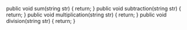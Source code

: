 public void sum(string str)
 {
 return;
 }
 public void subtraction(string str)
 {
 return;
 }
 public void multiplication(string str)
 {
 return;
 }
 public void division(string str)
 {
 return;
}
